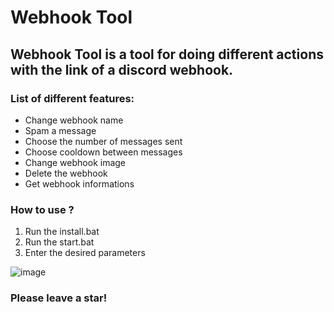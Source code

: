 # Webhook Tool

## Webhook Tool is a tool for doing different actions with the link of a discord webhook.

### List of different features:
- Change webhook name
- Spam a message
- Choose the number of messages sent
- Choose cooldown between messages
- Change webhook image
- Delete the webhook
- Get webhook informations

### How to use ?
1. Run the install.bat
2. Run the start.bat
3. Enter the desired parameters

![image](https://github.com/Nyxoy201/Webhook-Spammer/assets/137317152/95017526-b856-43b4-ada2-8959e73d51f7)



### Please leave a star!
